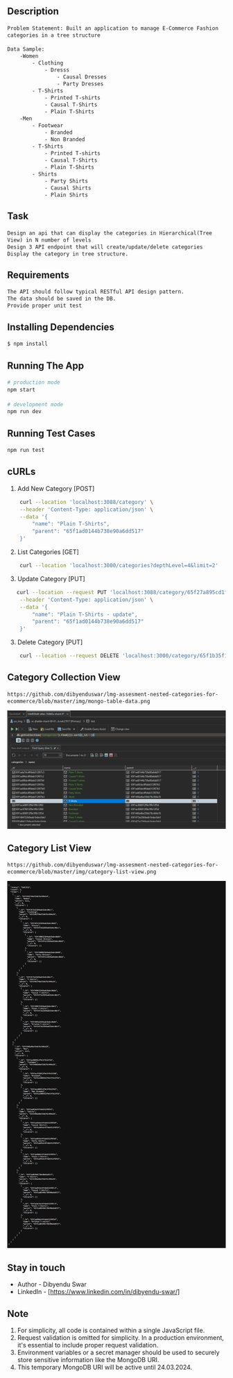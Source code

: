 ## Description
    Problem Statement: Built an application to manage E-Commerce Fashion categories in a tree structure

    Data Sample:    
        -Women
            - Clothing
                - Dresss
                    - Causal Dresses
                    - Party Dresses
            - T-Shirts
                - Printed T-shirts
                - Causal T-Shirts
                - Plain T-Shirts
        -Men
            - Footwear
                - Branded
                - Non Branded
            - T-Shirts
                - Printed T-shirts
                - Causal T-Shirts
                - Plain T-Shirts
            - Shirts
                - Party Shirts
                - Causal Shirts
                - Plain Shirts

## Task

    Design an api that can display the categories in Hierarchical(Tree View) in N number of levels
    Design 3 API endpoint that will create/update/delete categories
    Display the category in tree structure.

## Requirements

    The API should follow typical RESTful API design pattern.
    The data should be saved in the DB.
    Provide proper unit test

## Installing Dependencies

```bash
$ npm install
```

## Running The App

```bash
# production mode
npm start

# development mode
npm run dev
```

## Running Test Cases

```bash
npm run test
```
   
## cURLs

1.  Add New Category [POST]

```bash
    curl --location 'localhost:3088/category' \
    --header 'Content-Type: application/json' \
    --data '{
        "name": "Plain T-Shirts",
        "parent": "65f1ad0144b738e90a6dd517"
    }'
```

2. List Categories [GET]
    
```bash
    curl --location 'localhost:3000/categories?depthLevel=4&limit=2'
```

3. Update Category [PUT]
        
```bash
   curl --location --request PUT 'localhost:3088/category/65f27a895cd1f5a22e3e8b19' \
    --header 'Content-Type: application/json' \
    --data '{
        "name": "Plain T-Shirts - update",
        "parent": "65f1ad0144b738e90a6dd517"
    }'
```

3. Delete Category [PUT]

```bash
    curl --location --request DELETE 'localhost:3000/category/65f1b35f1083a004ad2158ca'
```

## Category Collection View

    https://github.com/dibyenduswar/lmg-assesment-nested-categories-for-ecommerce/blob/master/img/mongo-table-data.png

![alt text](https://github.com/dibyenduswar/lmg-assesment-nested-categories-for-ecommerce/blob/master/img/mongo-table-data.png)
    
## Category List View

    https://github.com/dibyenduswar/lmg-assesment-nested-categories-for-ecommerce/blob/master/img/category-list-view.png

![alt text](https://github.com/dibyenduswar/lmg-assesment-nested-categories-for-ecommerce/blob/master/img/category-list-view.png)

## Stay in touch

- Author - Dibyendu Swar
- LinkedIn - [https://www.linkedin.com/in/dibyendu-swar/]

## Note
1.  For simplicity, all code is contained within a single JavaScript file.
2.  Request validation is omitted for simplicity. In a production environment, it's essential to include proper request validation.
3.  Environment variables or a secret manager should be used to securely store sensitive information like the MongoDB URI. 
4.  This temporary MongoDB URI will be active until 24.03.2024.
